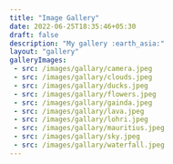 ```yaml
---
title: "Image Gallery"
date: 2022-06-25T18:35:46+05:30
draft: false
description: "My gallery :earth_asia:"
layout: "gallery"
galleryImages:
 - src: /images/gallary/camera.jpeg
 - src: /images/gallary/clouds.jpeg
 - src: /images/gallary/ducks.jpeg
 - src: /images/gallary/flowers.jpeg
 - src: /images/gallary/gainda.jpeg
 - src: /images/gallary/lava.jpeg
 - src: /images/gallary/lohri.jpeg
 - src: /images/gallary/mauritius.jpeg
 - src: /images/gallary/sky.jpeg
 - src: /images/gallary/waterfall.jpeg
---
```

